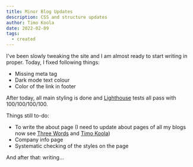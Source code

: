 ```yaml
---
title: Minor Blog Updates
description: CSS and structure updates
author: Timo Koola
date: 2022-02-09
tags:
  - created
---
```


I've been slowly tweaking the site and I am almost ready to start writing in proper. Today, I fixed following things:

* Missing meta tag
* Dark mode text colour
* Color of the link in footer

After today, all main styling is done and [Lighthouse](https://developers.google.com/web/tools/lighthouse) tests all pass with 100/100/100/100.

Things still to-do:
* To write the about page (I need to update about pages of all my blogs now see [Three Words](https://kolmesanaa.link/) and [Timo Koola](https://blog.timokoola.com/))
* Company info page
* Systematic checking of the styles on the page

And after that: writing...




